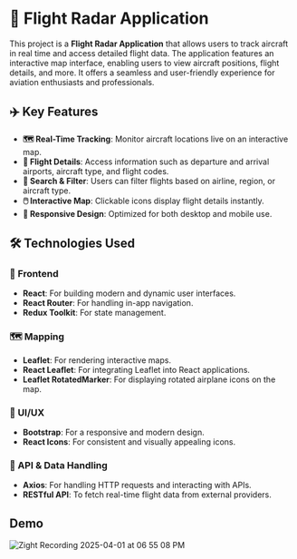 # 🛫 Flight Radar Application  

This project is a **Flight Radar Application** that allows users to track aircraft in real time and access detailed flight data. The application features an interactive map interface, enabling users to view aircraft positions, flight details, and more. It offers a seamless and user-friendly experience for aviation enthusiasts and professionals.  

## ✈️ Key Features  
- **🗺️ Real-Time Tracking**: Monitor aircraft locations live on an interactive map.  
- **📌 Flight Details**: Access information such as departure and arrival airports, aircraft type, and flight codes.  
- **🔎 Search & Filter**: Users can filter flights based on airline, region, or aircraft type.  
- **🖱️ Interactive Map**: Clickable icons display flight details instantly.  
- **📱 Responsive Design**: Optimized for both desktop and mobile use.  

## 🛠 Technologies Used  
### 🚀 Frontend  
- **React**: For building modern and dynamic user interfaces.  
- **React Router**: For handling in-app navigation.  
- **Redux Toolkit**: For state management.  

### 🗺️ Mapping  
- **Leaflet**: For rendering interactive maps.  
- **React Leaflet**: For integrating Leaflet into React applications.  
- **Leaflet RotatedMarker**: For displaying rotated airplane icons on the map.  

### 🎨 UI/UX  
- **Bootstrap**: For a responsive and modern design.  
- **React Icons**: For consistent and visually appealing icons.  

### 🔗 API & Data Handling  
- **Axios**: For handling HTTP requests and interacting with APIs.  
- **RESTful API**: To fetch real-time flight data from external providers.  

## Demo
![Zight Recording 2025-04-01 at 06 55 08 PM](https://github.com/user-attachments/assets/f847f480-1902-4fb8-aaf3-b3d47d095af2)
